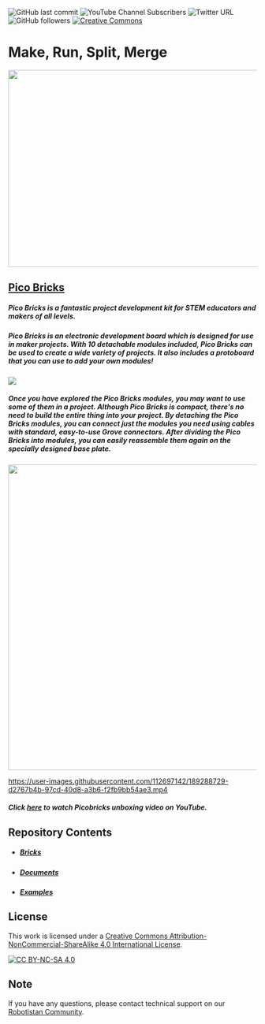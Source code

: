 ![GitHub last commit](https://img.shields.io/github/last-commit/amet7/PicoBricks)
![YouTube Channel Subscribers](https://img.shields.io/youtube/channel/subscribers/UCxrzbtC5y-5kGx7gMlFRG6A?style=social)
![Twitter URL](https://img.shields.io/twitter/url?style=social&url=https%3A%2F%2Ftwitter.com%2Fpicobricks%3Flang%3Dbg)
![GitHub followers](https://img.shields.io/github/followers/Robotistan?style=social)
[![Creative Commons ][cc-by-nc-sa-shield]][cc-by-nc-sa] 

# Make, Run, Split, Merge

<img src="https://ksr-ugc.imgix.net/assets/036/949/333/19d4e8370190a56be1389832d344876f_original.jpg?ixlib=rb-4.0.2&w=680&fit=max&v=1649673985&gif-q=50&q=92&s=bf2c8ff527cd06c6e021dbbebd50887b" width="600" height="400">



## [Pico Bricks](https://shop.robotistan.com/products/pico-bricks "Heading link")
 ##### Pico Bricks is a fantastic project development kit for STEM educators and makers of all levels.
##### Pico Bricks is an electronic development board which is designed for use in maker projects. With 10 detachable modules included, Pico Bricks can be used to create a wide variety of projects. It also includes a protoboard that you can use to add your own modules!

![](https://robotistan.com/Data/EditorFiles/Shopify/3.png)

 ##### Once you have explored the Pico Bricks modules, you may want to use some of them in a project. Although Pico Bricks is compact, there's no need to build the entire thing into your project. By detaching the Pico Bricks modules, you can connect just the modules you need using cables with standard, easy-to-use Grove connectors. After dividing the Pico Bricks into modules, you can easily reassemble them again on the specially designed base plate. 
 
<img src="https://ksr-ugc.imgix.net/assets/036/949/389/30f253bdda5c95c1d2c16fb5e37df9ef_original.gif?ixlib=rb-4.0.2&w=680&fit=max&v=1649674397&gif-q=50&q=92&s=b754098807bb17fdf23726d3761caf1f" width="620">



https://user-images.githubusercontent.com/112697142/189288729-d2767b4b-97cd-40d8-a3b6-f2fb9bb54ae3.mp4
##### Click [here](https://www.youtube.com/watch?v=oICcxk4rrDQ "Heading Link") to watch Picobricks unboxing video on YouTube.







## Repository Contents
- ##### [Bricks](https://github.com/Robotistan/PicoBricks/tree/main/Bricks "Heading link")
- ##### [Documents](https://github.com/Robotistan/PicoBricks/tree/main/Documents "Heading link")
- ##### [Examples](https://github.com/Robotistan/PicoBricks/tree/main/Examples "Heading link")

## License

This work is licensed under a
[Creative Commons Attribution-NonCommercial-ShareAlike 4.0 International License][cc-by-nc-sa].

[![CC BY-NC-SA 4.0][cc-by-nc-sa-image]][cc-by-nc-sa]

[cc-by-nc-sa]: http://creativecommons.org/licenses/by-nc-sa/4.0/
[cc-by-nc-sa-image]: https://licensebuttons.net/l/by-nc-sa/4.0/88x31.png
[cc-by-nc-sa-shield]: https://img.shields.io/badge/License-CC%20BY--NC--SA%204.0-lightgrey.svg

## Note
If you have any questions, please contact technical support on our [Robotistan Community](https://community.robotistan.com/).

